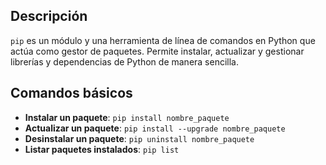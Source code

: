 ## Descripción
`pip` es un módulo y una herramienta de línea de comandos en Python que actúa como gestor de paquetes. Permite instalar, actualizar y gestionar librerías y dependencias de Python de manera sencilla.
## Comandos básicos
- **Instalar un paquete**: ```pip install nombre_paquete ```
- **Actualizar un paquete**: ```pip install --upgrade nombre_paquete```
- **Desinstalar un paquete**: ```pip uninstall nombre_paquete ```
- **Listar paquetes instalados**: ```pip list ```
